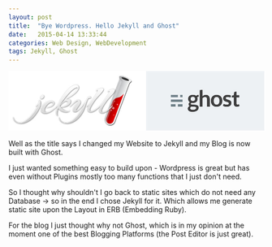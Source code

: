 ```yaml
---
layout: post
title:  "Bye Wordpress. Hello Jekyll and Ghost"
date:   2015-04-14 13:33:44
categories: Web Design, WebDevelopment
tags: Jekyll, Ghost
---
```


![Jekyll](/img/posts/ghostjekyll.jpg)

Well as the title says I changed my Website to Jekyll and my Blog is now built with Ghost.

I just wanted something easy to build upon - Wordpress is great but has even without Plugins mostly too many functions that I just don't need.
<!--more-->
So I thought why shouldn't I go back to static sites which do not need any Database -> so in the end I chose Jekyll for it.
Which allows me generate static site upon the Layout in ERB (Embedding Ruby).

For the blog I just thought why not Ghost, which is in my opinion at the moment one of the best Blogging Platforms (the Post Editor is just great).

